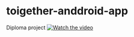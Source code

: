 # toigether-anddroid-app
Diploma project
[![Watch the video](https://i.imgur.com/vKb2F1B.png)](https://disk.yandex.kz/i/n9HE-9yOQ0JrDg)
